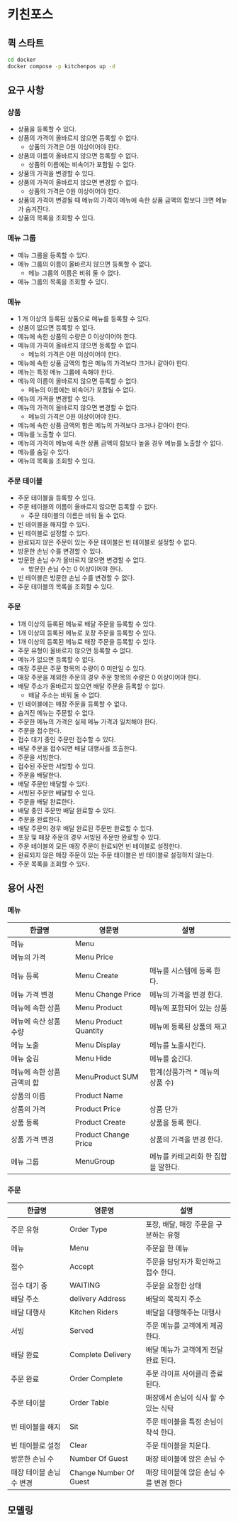 # 키친포스

## 퀵 스타트

```sh
cd docker
docker compose -p kitchenpos up -d
```

## 요구 사항

### 상품

- 상품을 등록할 수 있다.
- 상품의 가격이 올바르지 않으면 등록할 수 없다.
    - 상품의 가격은 0원 이상이어야 한다.
- 상품의 이름이 올바르지 않으면 등록할 수 없다.
    - 상품의 이름에는 비속어가 포함될 수 없다.
- 상품의 가격을 변경할 수 있다.
- 상품의 가격이 올바르지 않으면 변경할 수 없다.
    - 상품의 가격은 0원 이상이어야 한다.
- 상품의 가격이 변경될 때 메뉴의 가격이 메뉴에 속한 상품 금액의 합보다 크면 메뉴가 숨겨진다.
- 상품의 목록을 조회할 수 있다.

### 메뉴 그룹

- 메뉴 그룹을 등록할 수 있다.
- 메뉴 그룹의 이름이 올바르지 않으면 등록할 수 없다.
    - 메뉴 그룹의 이름은 비워 둘 수 없다.
- 메뉴 그룹의 목록을 조회할 수 있다.

### 메뉴

- 1 개 이상의 등록된 상품으로 메뉴를 등록할 수 있다.
- 상품이 없으면 등록할 수 없다.
- 메뉴에 속한 상품의 수량은 0 이상이어야 한다.
- 메뉴의 가격이 올바르지 않으면 등록할 수 없다.
    - 메뉴의 가격은 0원 이상이어야 한다.
- 메뉴에 속한 상품 금액의 합은 메뉴의 가격보다 크거나 같아야 한다.
- 메뉴는 특정 메뉴 그룹에 속해야 한다.
- 메뉴의 이름이 올바르지 않으면 등록할 수 없다.
    - 메뉴의 이름에는 비속어가 포함될 수 없다.
- 메뉴의 가격을 변경할 수 있다.
- 메뉴의 가격이 올바르지 않으면 변경할 수 없다.
    - 메뉴의 가격은 0원 이상이어야 한다.
- 메뉴에 속한 상품 금액의 합은 메뉴의 가격보다 크거나 같아야 한다.
- 메뉴를 노출할 수 있다.
- 메뉴의 가격이 메뉴에 속한 상품 금액의 합보다 높을 경우 메뉴를 노출할 수 없다.
- 메뉴를 숨길 수 있다.
- 메뉴의 목록을 조회할 수 있다.

### 주문 테이블

- 주문 테이블을 등록할 수 있다.
- 주문 테이블의 이름이 올바르지 않으면 등록할 수 없다.
    - 주문 테이블의 이름은 비워 둘 수 없다.
- 빈 테이블을 해지할 수 있다.
- 빈 테이블로 설정할 수 있다.
- 완료되지 않은 주문이 있는 주문 테이블은 빈 테이블로 설정할 수 없다.
- 방문한 손님 수를 변경할 수 있다.
- 방문한 손님 수가 올바르지 않으면 변경할 수 없다.
    - 방문한 손님 수는 0 이상이어야 한다.
- 빈 테이블은 방문한 손님 수를 변경할 수 없다.
- 주문 테이블의 목록을 조회할 수 있다.

### 주문

- 1개 이상의 등록된 메뉴로 배달 주문을 등록할 수 있다.
- 1개 이상의 등록된 메뉴로 포장 주문을 등록할 수 있다.
- 1개 이상의 등록된 메뉴로 매장 주문을 등록할 수 있다.
- 주문 유형이 올바르지 않으면 등록할 수 없다.
- 메뉴가 없으면 등록할 수 없다.
- 매장 주문은 주문 항목의 수량이 0 미만일 수 있다.
- 매장 주문을 제외한 주문의 경우 주문 항목의 수량은 0 이상이어야 한다.
- 배달 주소가 올바르지 않으면 배달 주문을 등록할 수 없다.
    - 배달 주소는 비워 둘 수 없다.
- 빈 테이블에는 매장 주문을 등록할 수 없다.
- 숨겨진 메뉴는 주문할 수 없다.
- 주문한 메뉴의 가격은 실제 메뉴 가격과 일치해야 한다.
- 주문을 접수한다.
- 접수 대기 중인 주문만 접수할 수 있다.
- 배달 주문을 접수되면 배달 대행사를 호출한다.
- 주문을 서빙한다.
- 접수된 주문만 서빙할 수 있다.
- 주문을 배달한다.
- 배달 주문만 배달할 수 있다.
- 서빙된 주문만 배달할 수 있다.
- 주문을 배달 완료한다.
- 배달 중인 주문만 배달 완료할 수 있다.
- 주문을 완료한다.
- 배달 주문의 경우 배달 완료된 주문만 완료할 수 있다.
- 포장 및 매장 주문의 경우 서빙된 주문만 완료할 수 있다.
- 주문 테이블의 모든 매장 주문이 완료되면 빈 테이블로 설정한다.
- 완료되지 않은 매장 주문이 있는 주문 테이블은 빈 테이블로 설정하지 않는다.
- 주문 목록을 조회할 수 있다.

## 용어 사전

### 메뉴
| 한글명       | 영문명                                   | 설명                   |
|-----------|---------------------------------------|----------------------|
| 메뉴        | Menu                                  |                      |
| 메뉴의 가격    | Menu Price                            |                      |
| 메뉴 등록 | Menu Create                           | 메뉴를 시스템에 등록 한다.      |
| 메뉴 가격 변경 | Menu Change Price                     | 메뉴의 가격을 변경 한다.       |
| 메뉴에 속한 상품 | Menu Product                          | 메뉴에 포함되어 있는 상품       |
| 메뉴에 속산 상품 수량 | Menu Product Quantity                 | 메뉴에 등록된 상품의 재고       |
| 메뉴 노출     | Menu Display                          | 메뉴를 노출시킨다.           |
| 메뉴 숨김     | Menu Hide                             | 메뉴를 숨긴다.             |
| 메뉴에 속한 상품 금액의 합 | MenuProduct SUM | 합계(상품가격 * 메뉴의 상품 수)  | 
| 상품의 이름    | Product Name                          |
| 상품의 가격    | Product Price                         | 상품 단가                |
 | 상품 등록 | Product Create                        | 상품을 등록 한다.           |
| 상품 가격 변경 | Product Change Price                  | 상품의 가격을 변경 한다.       |
| 메뉴 그룹     | MenuGroup                             | 메뉴를 카테고리화 한 집합을 말한다. |


### 주문
| 한글명     | 영문명               | 설명                     |
|---------|-------------------|------------------------|
| 주문 유형   | Order Type        | 포장, 배달, 매장 주문을 구분하는 유형 |
| 메뉴      | Menu              | 주문을 한 메뉴               |
| 접수      | Accept            | 주문을 담당자가 확인하고 접수 한다.   |
| 접수 대기 중 | WAITING           | 주문을 요청한 상태             |
| 배달 주소   | delivery Address  | 배달의 목적지 주소             |
| 배달 대행사  | Kitchen Riders    | 배달을 대행해주는 대행사          |
| 서빙      | Served            | 주문 메뉴를 고객에게 제공한다.      |
| 배달 완료   | Complete Delivery | 배달 메뉴가 고객에게 전달 완료 된다.  |
| 주문 완료   | Order Complete    | 주문 라이프 사이클리 종료 된다.     |                  
| 주문 테이블   | Order Table       | 매장에서 손님이 식사 할 수 있는 식탁  |
| 빈 테이블을 해지 | Sit               | 주문 테이블을 특정 손님이 착석 한다.  |
| 빈 테이블로 설정 | Clear             | 주문 테이블을 치운다.          |
| 방문한 손님 수 | Number Of Guest   | 매장 테이블에 앉은 손님 수        |
| 매장 테이블 손님 수 변경 | Change  Number Of Guest | 매장 테이블에 앉은 손님 수를 변경 한다 |



## 모델링
